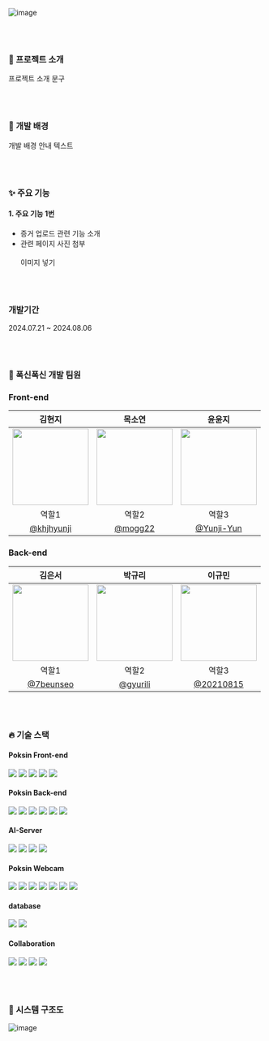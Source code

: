 ![image](https://github.com/user-attachments/assets/16aefb51-0064-4db8-95b6-9dbcf3564ce4)





<br><br>
### 📙 프로젝트 소개
프로젝트 소개 문구

<br><br>

### 🙌 개발 배경
개발 배경 안내 텍스트

<br><br>

### ✨ 주요 기능
#### 1. 주요 기능 1번
* 증거 업로드 관련 기능 소개
* 관련 페이지 사진 첨부<br>
  <br>
이미지 넣기

<br><br>

### 개발기간
2024.07.21 ~ 2024.08.06

<br><br>

### 🦁 폭신폭신 개발 팀원

### Front-end

| <center> 김현지 </center>                                                                          | <center> 목소연 </center>                                                                         | <center> 윤윤지 </center> |
|---------------------------------------------------------------------------------------------------|---------------------------------------------------------------------------------------------------|---------------------------------------|
| <center> <img width="150px" src="https://avatars.githubusercontent.com/u/128278212?v=4"></center> | <center> <img width="150px" src="https://avatars.githubusercontent.com/u/128278212?v=4"></center> | <center> <img width="150px" src="https://avatars.githubusercontent.com/u/128278212?v=4"></center> |
| <center> 역할1 </center>                                                                            | <center> 역할2 </center>                                                                           | <center> 역할3 </center>               |
| <center> [@khjhyunji](https://github.com/khjhyunji) </center>                                   | <center> [@mogg22](https://github.com/mogg22) </center>                                           | <center> [@Yunji-Yun](https://github.com/Yunji-Yun) </center> |

### Back-end

| <center> 김은서 </center>                                                                         | <center> 박규리 </center>                                                                         | <center> 이규민 </center> |
|---------------------------------------------------------------------------------------------------|---------------------------------------------------------------------------------------------------|---------------------------------------|
| <center> <center> <img width="150px" src="https://avatars.githubusercontent.com/u/128278212?v=4"></center> | <center> <img width="150px" src="https://avatars.githubusercontent.com/u/128278212?v=4"></center> | <center> <img width="150px" src="https://avatars.githubusercontent.com/u/128278212?v=4"></center> |
| <center> 역할1 </center>                                                                            | <center> 역할2 </center>                                                                         | <center> 역할3 </center>               |
| <center> [@7beunseo](https://github.com/7beunseo) </center>                                          |<center> [@gyurili](https://github.com/gyurili) </center>                                       | <center> [@20210815](https://github.com/20210815) </center> |

<br><br>

### 🔥 기술 스택

####  ️Poksin Front-end
<img src="https://img.shields.io/badge/HTML5-E34F26?style=for-the-badge&logo=HTML5&logoColor=white"/> <img src="https://img.shields.io/badge/CSS3-1572B6?style=for-the-badge&logo=CSS3&logoColor=white"/> <img src="https://img.shields.io/badge/JavaScript-F7DF1E?style=for-the-badge&logo=JavaScript&logoColor=white"/>
<img src="https://img.shields.io/badge/React-61DAFB?style=for-the-badge&logo=React&logoColor=white"/> <img src="https://img.shields.io/badge/netlify-00C7B7?style=for-the-badge&logo=netlify&logoColor=white"/>

#### Poksin Back-end
<img src="https://img.shields.io/badge/java-007396?style=for-the-badge&logo=java&logoColor=white"> <img src="https://img.shields.io/badge/spring Boot-6DB33F?style=for-the-badge&logo=springboot&logoColor=white"> <img src="https://img.shields.io/badge/JPA-6DB33F?style=for-the-badge&logo=JPA&logoColor=white"/>
<img src="https://img.shields.io/badge/Ubuntu-E95420?style=for-the-badge&logo=Ubuntu&logoColor=white"/>   <img src="https://img.shields.io/badge/amazonec2-FF9900?style=for-the-badge&logo=amazonec2&logoColor=white"/>
<img src="https://img.shields.io/badge/Docker-2496ED?style=for-the-badge&logo=Docker&logoColor=white">

#### AI-Server
<img src="https://img.shields.io/badge/python-3776AB?style=for-the-badge&logo=python&logoColor=white"> <img src="https://img.shields.io/badge/fastapi-009688?style=for-the-badge&logo=fastapi&logoColor=white"> 
<img src="https://img.shields.io/badge/Ubuntu-E95420?style=for-the-badge&logo=Ubuntu&logoColor=white"/>  <img src="https://img.shields.io/badge/amazonec2-FF9900?style=for-the-badge&logo=amazonec2&logoColor=white"/>

#### Poksin Webcam
<img src="https://img.shields.io/badge/HTML5-E34F26?style=for-the-badge&logo=HTML5&logoColor=white"/> <img src="https://img.shields.io/badge/CSS3-1572B6?style=for-the-badge&logo=CSS3&logoColor=white"/> <img src="https://img.shields.io/badge/JavaScript-F7DF1E?style=for-the-badge&logo=JavaScript&logoColor=white"/>
<img src="https://img.shields.io/badge/python-3776AB?style=for-the-badge&logo=python&logoColor=white"> <img src="https://img.shields.io/badge/django-092E20?style=for-the-badge&logo=django&logoColor=white"> <img src="https://img.shields.io/badge/Ubuntu-E95420?style=for-the-badge&logo=Ubuntu&logoColor=white"/> <img src="https://img.shields.io/badge/amazonec2-FF9900?style=for-the-badge&logo=amazonec2&logoColor=white"/>


#### database
<img src="https://img.shields.io/badge/MySQL-4479A1?style=for-the-badge&logo=MySQL&logoColor=white"/> <img src="https://img.shields.io/badge/amazonrds-527FFF?style=for-the-badge&logo=amazonrds&logoColor=white"/>

#### Collaboration
<img src="https://img.shields.io/badge/Github-black?style=for-the-badge&logo=Github&logoColor=white"/> <img src="https://img.shields.io/badge/Discord-5865F2?style=for-the-badge&logo=Discord&logoColor=white"/> <img src="https://img.shields.io/badge/Figma-F24E1E?style=for-the-badge&logo=Figma&logoColor=white"/> <img src="https://img.shields.io/badge/Notion-black?style=for-the-badge&logo=Notion&logoColor=white"/>

<br><br>

### 🧬 시스템 구조도
![image](https://github.com/user-attachments/assets/3a232ab3-9a57-47d6-9da4-f5863d955b69)
